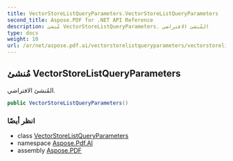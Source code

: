 ```yaml
---
title: VectorStoreListQueryParameters.VectorStoreListQueryParameters
second_title: Aspose.PDF for .NET API Reference
description: مُنشئ VectorStoreListQueryParameters. المُنشئ الافتراضي
type: docs
weight: 10
url: /ar/net/aspose.pdf.ai/vectorstorelistqueryparameters/vectorstorelistqueryparameters/
---
```

## مُنشئ VectorStoreListQueryParameters

المُنشئ الافتراضي.

```csharp
public VectorStoreListQueryParameters()
```

### انظر أيضًا

* class [VectorStoreListQueryParameters](../)
* namespace [Aspose.Pdf.AI](../../../aspose.pdf.ai/)
* assembly [Aspose.PDF](../../../)